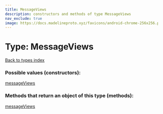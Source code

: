 ```yaml
---
title: MessageViews
description: constructors and methods of type MessageViews
nav_exclude: true
image: https://docs.madelineproto.xyz/favicons/android-chrome-256x256.png
---
```

# Type: MessageViews
[Back to types index](index.md)



### Possible values (constructors):

[messageViews](../constructors/messageViews.md)  



### Methods that return an object of this type (methods):



[messageViews](../constructors/messageViews.md)  

